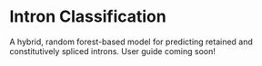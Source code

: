 # Intron Classification
A hybrid, random forest-based model for predicting retained and constitutively spliced introns. User guide coming soon!
